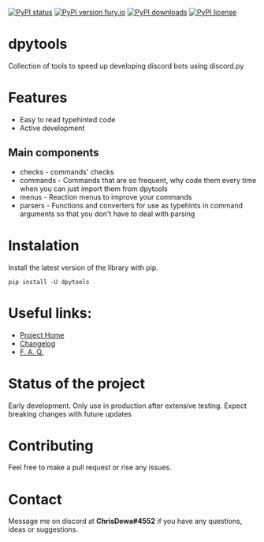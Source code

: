 
[![PyPI status](https://img.shields.io/pypi/status/dpytools.svg)](https://pypi.python.org/pypi/dpytools/)
[![PyPI version fury.io](https://badge.fury.io/py/dpytools.svg)](https://pypi.python.org/pypi/dpytools/)
[![PyPI downloads](https://img.shields.io/pypi/dm/dpytools.svg)](https://pypi.python.org/pypi/dpytools/)
[![PyPI license](https://img.shields.io/pypi/l/dpytools.svg)](https://pypi.python.org/pypi/dpytools/)


# dpytools
Collection of tools to speed up developing discord bots using discord.py

# Features
- Easy to read typehinted code
- Active development

## Main components
- checks - commands' checks
- commands - Commands that are so frequent, why code them every time when you can just import them from dpytools
- menus - Reaction menus to improve your commands
- parsers - Functions and converters for use as typehints in command arguments so that you don't have to deal with parsing 

# Instalation
Install the latest version of the library with pip.
```
pip install -U dpytools
```

# Useful links:
- [Project Home](https://github.com/chrisdewa/dpytools)
- [Changelog](https://github.com/chrisdewa/dpytools/blob/master/CHANGELOG.md)
- [F. A. Q.](https://github.com/chrisdewa/dpytools/blob/master/FAQ.md)

# Status of the project
Early development. 
Only use in production after extensive testing.
Expect breaking changes with future updates

# Contributing
Feel free to make a pull request or rise any issues.

# Contact
Message me on discord at **ChrisDewa#4552** if you have any questions, ideas or suggestions.
